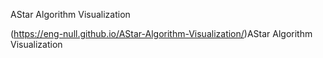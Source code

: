 AStar Algorithm Visualization

(https://eng-null.github.io/AStar-Algorithm-Visualization/)AStar Algorithm Visualization
